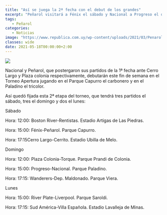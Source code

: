 ```yaml
---
title: "Así se juega la 2ª fecha con el debut de los grandes"
excerpt: "Peñarol visitará a Fénix el sábado y Nacional a Progreso el domingo por la 2ª fecha del Torneo Apertura, produciéndose así el debut de ambos grandes en el torneo."
tags:
   - Peñarol
categories:
   - Noticias
image: "https://www.republica.com.uy/wp-content/uploads/2021/03/Penarol-4.jpg"
classes: wide
date: 2021-05-18T00:00:00+2:00
---
```



<img src="https://www.republica.com.uy/wp-content/uploads/2021/03/Penarol-4.jpg">


Nacional y Peñarol, que postergaron sus partidos de la 1ª fecha ante Cerro Largo y Plaza colonia respectivamente, debutarán este fin de semana en el Torneo Apertura jugando en el Parque Capurro el carbonero y en el Paladino el tricolor.


Así quedó fijada esta 2ª etapa del torneo, que tendrá tres partidos el sábado, tres el domingo y dos el lunes:





Sábado


Hora: 12:00: Boston River-Rentistas. Estadio Artigas de Las Piedras.


Hora: 15:00: Fénix-Peñarol. Parque Capurro.


Hora: 17:15Cerro Largo-Cerrito. Estadio Ubilla de Melo.





Domingo


Hora: 12:00: Plaza Colonia-Torque. Parque Prandi de Colonia.


Hora: 15:00: Progreso-Nacional. Parque Paladino.


Hora: 17:15: Wanderers-Dep. Maldonado. Parque Viera.





Lunes


Hora: 15:00: River Plate-Liverpool. Parque Saroldi.


Hora: 17:15: Sud América-Villa Española. Estadio Lavalleja de Minas.


